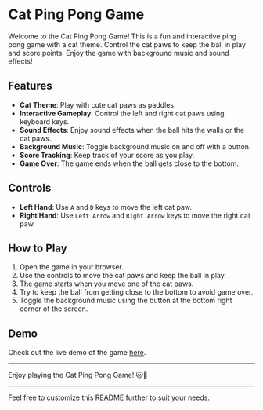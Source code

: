 # Cat Ping Pong Game

Welcome to the Cat Ping Pong Game! This is a fun and interactive ping pong game with a cat theme. Control the cat paws to keep the ball in play and score points. Enjoy the game with background music and sound effects!

## Features

- **Cat Theme**: Play with cute cat paws as paddles.
- **Interactive Gameplay**: Control the left and right cat paws using keyboard keys.
- **Sound Effects**: Enjoy sound effects when the ball hits the walls or the cat paws.
- **Background Music**: Toggle background music on and off with a button.
- **Score Tracking**: Keep track of your score as you play.
- **Game Over**: The game ends when the ball gets close to the bottom.

## Controls

- **Left Hand**: Use `A` and `D` keys to move the left cat paw.
- **Right Hand**: Use `Left Arrow` and `Right Arrow` keys to move the right cat paw.

## How to Play

1. Open the game in your browser.
2. Use the controls to move the cat paws and keep the ball in play.
3. The game starts when you move one of the cat paws.
4. Try to keep the ball from getting close to the bottom to avoid game over.
5. Toggle the background music using the button at the bottom right corner of the screen.

## Demo

Check out the live demo of the game [here](https://omarko-dev.github.io/pawwwng).

---

Enjoy playing the Cat Ping Pong Game! 🐱🏓

---

Feel free to customize this README further to suit your needs.
